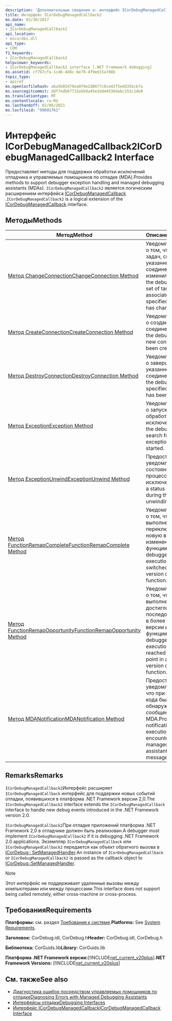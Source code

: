 ```yaml
---
description: 'Дополнительные сведения о: интерфейс ICorDebugManagedCallback2'
title: Интерфейс ICorDebugManagedCallback2
ms.date: 03/30/2017
api_name:
- ICorDebugManagedCallback2
api_location:
- mscordbi.dll
api_type:
- COM
f1_keywords:
- ICorDebugManagedCallback2
helpviewer_keywords:
- ICorDebugManagedCallback2 interface [.NET Framework debugging]
ms.assetid: cf7b7cfa-1c4b-4d8c-be70-4f9ed15a788b
topic_type:
- apiref
ms.openlocfilehash: a6a5b05479ea0f9e2d86f7c0ce42f5edd35bcb7a
ms.sourcegitcommit: ddf7edb67715a5b9a45e3dd44536dabc153c1de0
ms.translationtype: MT
ms.contentlocale: ru-RU
ms.lasthandoff: 02/06/2021
ms.locfileid: "99691761"
---
```

# <a name="icordebugmanagedcallback2-interface"></a><span data-ttu-id="a40fc-103">Интерфейс ICorDebugManagedCallback2</span><span class="sxs-lookup"><span data-stu-id="a40fc-103">ICorDebugManagedCallback2 Interface</span></span>

<span data-ttu-id="a40fc-104">Предоставляет методы для поддержки обработки исключений отладчика и управляемых помощников по отладке (MDA).</span><span class="sxs-lookup"><span data-stu-id="a40fc-104">Provides methods to support debugger exception handling and managed debugging assistants (MDAs).</span></span> <span data-ttu-id="a40fc-105">`ICorDebugManagedCallback2` является логическим расширением интерфейса [ICorDebugManagedCallback](icordebugmanagedcallback-interface.md) .</span><span class="sxs-lookup"><span data-stu-id="a40fc-105">`ICorDebugManagedCallback2` is a logical extension of the [ICorDebugManagedCallback](icordebugmanagedcallback-interface.md) interface.</span></span>  
  
## <a name="methods"></a><span data-ttu-id="a40fc-106">Методы</span><span class="sxs-lookup"><span data-stu-id="a40fc-106">Methods</span></span>  
  
|<span data-ttu-id="a40fc-107">Метод</span><span class="sxs-lookup"><span data-stu-id="a40fc-107">Method</span></span>|<span data-ttu-id="a40fc-108">Описание</span><span class="sxs-lookup"><span data-stu-id="a40fc-108">Description</span></span>|  
|------------|-----------------|  
|[<span data-ttu-id="a40fc-109">Метод ChangeConnection</span><span class="sxs-lookup"><span data-stu-id="a40fc-109">ChangeConnection Method</span></span>](icordebugmanagedcallback2-changeconnection-method.md)|<span data-ttu-id="a40fc-110">Уведомляет отладчик о том, что набор задач, связанных с указанным соединением, изменился.</span><span class="sxs-lookup"><span data-stu-id="a40fc-110">Notifies the debugger that the set of tasks associated with the specified connection has changed.</span></span>|  
|[<span data-ttu-id="a40fc-111">Метод CreateConnection</span><span class="sxs-lookup"><span data-stu-id="a40fc-111">CreateConnection Method</span></span>](icordebugmanagedcallback2-createconnection-method.md)|<span data-ttu-id="a40fc-112">Уведомляет отладчик о создании нового соединения.</span><span class="sxs-lookup"><span data-stu-id="a40fc-112">Notifies the debugger that a new connection has been created.</span></span>|  
|[<span data-ttu-id="a40fc-113">Метод DestroyConnection</span><span class="sxs-lookup"><span data-stu-id="a40fc-113">DestroyConnection Method</span></span>](icordebugmanagedcallback2-destroyconnection-method.md)|<span data-ttu-id="a40fc-114">Уведомляет отладчик о завершении указанного соединения.</span><span class="sxs-lookup"><span data-stu-id="a40fc-114">Notifies the debugger that the specified connection has been terminated.</span></span>|  
|[<span data-ttu-id="a40fc-115">Метод Exception</span><span class="sxs-lookup"><span data-stu-id="a40fc-115">Exception Method</span></span>](icordebugmanagedcallback2-exception-method.md)|<span data-ttu-id="a40fc-116">Уведомляет отладчик о запуске поиска обработчика исключений.</span><span class="sxs-lookup"><span data-stu-id="a40fc-116">Notifies the debugger that a search for an exception handler has started.</span></span>|  
|[<span data-ttu-id="a40fc-117">Метод ExceptionUnwind</span><span class="sxs-lookup"><span data-stu-id="a40fc-117">ExceptionUnwind Method</span></span>](icordebugmanagedcallback2-exceptionunwind-method.md)|<span data-ttu-id="a40fc-118">Предоставляет уведомление о состоянии во время процесса очистки исключения.</span><span class="sxs-lookup"><span data-stu-id="a40fc-118">Provides a status notification during the exception unwinding process.</span></span>|  
|[<span data-ttu-id="a40fc-119">Метод FunctionRemapComplete</span><span class="sxs-lookup"><span data-stu-id="a40fc-119">FunctionRemapComplete Method</span></span>](icordebugmanagedcallback2-functionremapcomplete-method.md)|<span data-ttu-id="a40fc-120">Уведомляет отладчик о том, что выполнение кода переключено на новую версию измененной функции.</span><span class="sxs-lookup"><span data-stu-id="a40fc-120">Notifies the debugger that code execution has switched to a new version of an edited function.</span></span>|  
|[<span data-ttu-id="a40fc-121">Метод FunctionRemapOpportunity</span><span class="sxs-lookup"><span data-stu-id="a40fc-121">FunctionRemapOpportunity Method</span></span>](icordebugmanagedcallback2-functionremapopportunity-method.md)|<span data-ttu-id="a40fc-122">Уведомляет отладчик о том, что выполнение кода достигло точки последовательности в более ранней версии измененной функции.</span><span class="sxs-lookup"><span data-stu-id="a40fc-122">Notifies the debugger that code execution has reached a sequence point in an older version of an edited function.</span></span>|  
|[<span data-ttu-id="a40fc-123">Метод MDANotification</span><span class="sxs-lookup"><span data-stu-id="a40fc-123">MDANotification Method</span></span>](icordebugmanagedcallback2-mdanotification-method.md)|<span data-ttu-id="a40fc-124">Предоставляет уведомление о том, что при выполнении кода было обнаружено сообщение MDA.</span><span class="sxs-lookup"><span data-stu-id="a40fc-124">Provides notification that code execution has encountered a managed debugging assistant (MDA) message.</span></span>|  
  
## <a name="remarks"></a><span data-ttu-id="a40fc-125">Remarks</span><span class="sxs-lookup"><span data-stu-id="a40fc-125">Remarks</span></span>  

 <span data-ttu-id="a40fc-126">`ICorDebugManagedCallback2`Интерфейс расширяет `ICorDebugManagedCallback` интерфейс для поддержки новых событий отладки, появившихся в платформа .NET Framework версии 2,0.</span><span class="sxs-lookup"><span data-stu-id="a40fc-126">The `ICorDebugManagedCallback2` interface extends the `ICorDebugManagedCallback` interface to handle new debug events introduced in the .NET Framework version 2.0.</span></span>  
  
 <span data-ttu-id="a40fc-127">`ICorDebugManagedCallback2`При отладке приложений платформа .NET Framework 2,0 в отладчике должен быть реализован.</span><span class="sxs-lookup"><span data-stu-id="a40fc-127">A debugger must implement `ICorDebugManagedCallback2` if it is debugging .NET Framework 2.0 applications.</span></span> <span data-ttu-id="a40fc-128">Экземпляр `ICorDebugManagedCallback` или `ICorDebugManagedCallback2` передается как объект обратного вызова в [ICorDebug:: SetManagedHandler](icordebug-setmanagedhandler-method.md).</span><span class="sxs-lookup"><span data-stu-id="a40fc-128">An instance of `ICorDebugManagedCallback` or `ICorDebugManagedCallback2` is passed as the callback object to [ICorDebug::SetManagedHandler](icordebug-setmanagedhandler-method.md).</span></span>  
  
> [!NOTE]
> <span data-ttu-id="a40fc-129">Этот интерфейс не поддерживает удаленные вызовы между компьютерами или между процессами.</span><span class="sxs-lookup"><span data-stu-id="a40fc-129">This interface does not support being called remotely, either cross-machine or cross-process.</span></span>  
  
## <a name="requirements"></a><span data-ttu-id="a40fc-130">Требования</span><span class="sxs-lookup"><span data-stu-id="a40fc-130">Requirements</span></span>  

 <span data-ttu-id="a40fc-131">**Платформы:** см. раздел [Требования к системе](../../get-started/system-requirements.md).</span><span class="sxs-lookup"><span data-stu-id="a40fc-131">**Platforms:** See [System Requirements](../../get-started/system-requirements.md).</span></span>  
  
 <span data-ttu-id="a40fc-132">**Заголовок:** CorDebug.idl, CorDebug.h</span><span class="sxs-lookup"><span data-stu-id="a40fc-132">**Header:** CorDebug.idl, CorDebug.h</span></span>  
  
 <span data-ttu-id="a40fc-133">**Библиотека:** CorGuids.lib</span><span class="sxs-lookup"><span data-stu-id="a40fc-133">**Library:** CorGuids.lib</span></span>  
  
 <span data-ttu-id="a40fc-134">**Платформа .NET Framework версии:**[!INCLUDE[net_current_v20plus](../../../../includes/net-current-v20plus-md.md)]</span><span class="sxs-lookup"><span data-stu-id="a40fc-134">**.NET Framework Versions:** [!INCLUDE[net_current_v20plus](../../../../includes/net-current-v20plus-md.md)]</span></span>  
  
## <a name="see-also"></a><span data-ttu-id="a40fc-135">См. также</span><span class="sxs-lookup"><span data-stu-id="a40fc-135">See also</span></span>

- [<span data-ttu-id="a40fc-136">Диагностика ошибок посредством управляемых помощников по отладке</span><span class="sxs-lookup"><span data-stu-id="a40fc-136">Diagnosing Errors with Managed Debugging Assistants</span></span>](../../debug-trace-profile/diagnosing-errors-with-managed-debugging-assistants.md)
- [<span data-ttu-id="a40fc-137">Интерфейсы отладки</span><span class="sxs-lookup"><span data-stu-id="a40fc-137">Debugging Interfaces</span></span>](debugging-interfaces.md)
- [<span data-ttu-id="a40fc-138">Интерфейс ICorDebugManagedCallback</span><span class="sxs-lookup"><span data-stu-id="a40fc-138">ICorDebugManagedCallback Interface</span></span>](icordebugmanagedcallback-interface.md)
